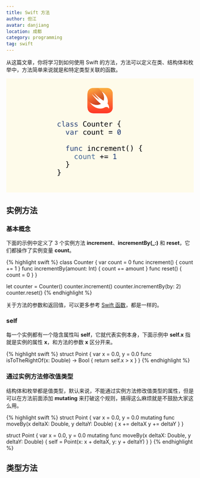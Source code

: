 ```yaml
---
title: Swift 方法
author: 但江
avatar: danjiang
location: 成都
category: programming
tag: swift
---
```


从这篇文章，你将学习到如何使用 Swift 的方法，方法可以定义在类、结构体和枚举中，方法简单来说就是和特定类型关联的函数。

![Swift Methods](/images/swift-methods.jpg)

## 实例方法

### 基本概念

下面的示例中定义了 3 个实例方法 **increment**、**incrementBy(_:)** 和 **reset**，它们都操作了实例变量 **count**。

{% highlight swift %}
class Counter {
  var count = 0
  func increment() {
    count += 1
  }
  func incrementBy(amount: Int) {
    count += amount
  }
  func reset() {
    count = 0
  }
}

let counter = Counter()
counter.increment()
counter.incrementBy(by: 2)
counter.reset()
{% endhighlight %}

关于方法的参数和返回值，可以更多参考 [Swift 函数](/programming/2016/04/08/swift-functions/)，都是一样的。

### self

每一个实例都有一个隐含属性叫 **self**，它就代表实例本身，下面示例中 **self.x** 指就是实例的属性 **x**，和方法的参数 **x** 区分开来。

{% highlight swift %}
struct Point {
  var x = 0.0, y = 0.0
  func isToTheRightOf(x: Double) -> Bool {
    return self.x > x
  }
}
{% endhighlight %}

### 通过实例方法修改值类型

结构体和枚举都是值类型，默认来说，不能通过实例方法修改值类型的属性，但是可以在方法前面添加 **mutating** 来打破这个规则，搞得这么麻烦就是不鼓励大家这么用。

{% highlight swift %}
struct Point {
  var x = 0.0, y = 0.0
  mutating func moveBy(x deltaX: Double, y deltaY: Double) {
    x += deltaX
    y += deltaY
  }
}

struct Point {
  var x = 0.0, y = 0.0
  mutating func moveBy(x deltaX: Double, y deltaY: Double) {
    self = Point(x: x + deltaX, y: y + deltaY)
  }
}
{% endhighlight %}

## 类型方法

